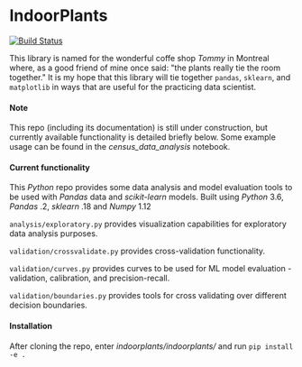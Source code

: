# IndoorPlants

[![Build Status](https://travis-ci.org/lermana/indoorplants.svg?branch=master)](https://travis-ci.org/lermana/indoorplants)

This library is named for the wonderful coffe shop _Tommy_ in Montreal where, as a good friend of mine once said: "the plants really tie the room together." It is my hope that this library will tie together `pandas`, `sklearn`, and `matplotlib` in ways that are useful for the practicing data scientist.

#### Note

This repo (including its documentation) is still under construction, but currently available functionality is detailed briefly below. Some example usage can be found in the *census_data_analysis* notebook.

#### Current functionality 

This *Python* repo provides some data analysis and model evaluation tools to be used with *Pandas* data and *scikit-learn* models. Built using *Python* 3.6, *Pandas* .2, *sklearn* .18 and *Numpy* 1.12

`analysis/exploratory.py` provides visualization capabilities for exploratory data analysis purposes.

`validation/crossvalidate.py` provides cross-validation functionality.

`validation/curves.py` provides curves to be used for ML model evaluation - validation, calibration, and precision-recall.

`validation/boundaries.py` provides tools for cross validating over different decision boundaries. 

#### Installation

After cloning the repo, enter *indoorplants/indoorplants/* and run `pip install -e .`
